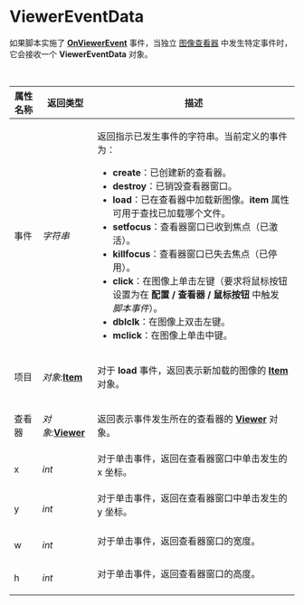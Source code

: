 # ViewerEventData

如果脚本实施了 **[OnViewerEvent](../scripting_events/onviewerevent.zh.md)** 事件，当独立 [图像查看器](/Manual/additional_functionality/viewing_images/README.zh.md) 中发生特定事件时，它会接收一个 **ViewerEventData** 对象。

  

<table>
<thead><tr><th>
属性名称</th><th>
返回类型</th><th>
描述
</th></tr></thead><tbody><tr><td>
事件</td><td>

*字符串*</td><td>

返回指示已发生事件的字符串。当前定义的事件为：

- **create**：已创建新的查看器。
- **destroy**：已销毁查看器窗口。
- **load**：已在查看器中加载新图像。**item** 属性可用于查找已加载哪个文件。
- **setfocus**：查看器窗口已收到焦点（已激活）。
- **killfocus**：查看器窗口已失去焦点（已停用）。
- **click**：在图像上单击左键（要求将鼠标按钮设置为在 **配置 / 查看器 / 鼠标按钮** 中触发 *脚本事件*）。
- **dblclk**：在图像上双击左键。
- **mclick**：在图像上单击中键。
</td></tr><tr><td>
项目</td><td>

*对象:***[Item](item.zh.md)**</td><td>

对于 **load** 事件，返回表示新加载的图像的 **[Item](item.zh.md)** 对象。
</td></tr><tr><td>
查看器</td><td>

*对象:***[Viewer](viewer.zh.md)**</td><td>

返回表示事件发生所在的查看器的 **[Viewer](viewer.zh.md)** 对象。
</td></tr><tr><td>
x</td><td>

*int*</td><td>
对于单击事件，返回在查看器窗口中单击发生的 x 坐标。
</td></tr><tr><td>
y</td><td>

*int*</td><td>
对于单击事件，返回在查看器窗口中单击发生的 y 坐标。
</td></tr><tr><td>
w</td><td>

*int*</td><td>
对于单击事件，返回查看器窗口的宽度。
</td></tr><tr><td>
h</td><td>

*int*</td><td>
对于单击事件，返回查看器窗口的高度。
</td></tr></tbody>
</table>